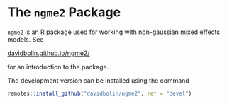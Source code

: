 # The `ngme2` Package

`ngme2` is an R package used for working with non-gaussian mixed effects models. See 

[davidbolin.github.io/ngme2/](https://davidbolin.github.io/ngme2/)

for an introduction to the package.

The development version can be installed using the command

```r
remotes::install_github("davidbolin/ngme2", ref = "devel")
```
